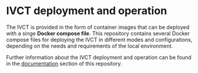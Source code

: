 # IVCT deployment and operation
The IVCT is provided in the form of container images that can be deployed with a singe **Docker compose file**. This repository contains several Docker compose files for deploying the IVCT in different modes and configurations, depending on the needs and requirements of the local environment.

Further information about the IVCT deployment and operation can be found in the [documentation](docs/src/home.adoc) section of this repository.
